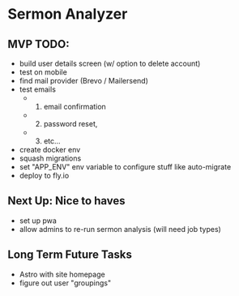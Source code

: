 # Sermon Analyzer

## MVP TODO:
* build user details screen (w/ option to delete account)
* test on mobile
* find mail provider (Brevo / Mailersend)
* test emails
    - 1. email confirmation
    - 2. password reset,
    - 3. etc...
* create docker env
* squash migrations
* set "APP_ENV" env variable to configure stuff like auto-migrate
* deploy to fly.io

## Next Up: Nice to haves
* set up pwa
* allow admins to re-run sermon analysis (will need job types)

## Long Term Future Tasks
* Astro with site homepage
* figure out user "groupings"